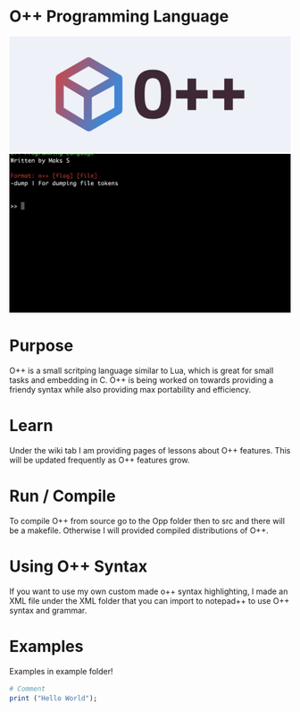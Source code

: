 
# O++ Programming Language
![O++](cover.png)
![Demo](opp_demo.gif)

# Purpose
O++ is a small scritping language similar to Lua, which is great for small tasks and embedding in C. O++ is being worked on towards providing a friendy syntax while also providing max portability and efficiency. 

# Learn
Under the wiki tab I am providing pages of lessons about O++ features. This will be updated frequently as O++ features grow.

# Run / Compile
To compile O++ from source go to the Opp folder then to src and there will be a makefile. Otherwise I will provided compiled distributions of O++.

# Using O++ Syntax
If you want to use my own custom made o++ syntax highlighting, I made an XML file under the XML folder that you can import to notepad++ to use O++ syntax and grammar.

# Examples
Examples in example folder!

```ruby
# Comment
print ("Hello World");
```

